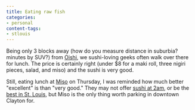 ```yaml
---
title: Eating raw fish
categories:
- personal
content-tags:
- stlouis
---
```


Being only 3 blocks away (how do you measure distance in suburbia?  minutes by SUV?) from [Oishi][1], we sushi-loving geeks often walk over there for lunch.  The price is certainly right (under $8 for a maki roll, three nigiri pieces, salad, and miso) and the sushi is very good.

   [1]: http://www.stltoday.com/stltoday/entertainment/reviews.nsf/0/0EF49E0D3F780A1886256C40005C7703?OpenDocument

Still, eating lunch at [Miso][2] on Thursday, I was reminded how much better "excellent" is than "very good."  They may not offer [sushi
at 2am][3], or be the [best
in St. Louis][4], but Miso is the only thing worth parking in downtown Clayton for.

   [2]: http://www.misolounge.com/
   [3]: http://www.rue13stl.com/
   [4]: http://www.saucecafe.com/drill.php?EstID=2020
